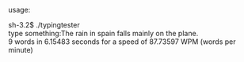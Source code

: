 usage:

sh-3.2$ ./typingtester  
type something:The rain in spain falls mainly on the plane.  
9 words in 6.15483 seconds for a speed of 87.73597 WPM (words per minute)  
